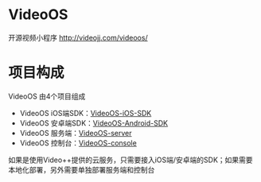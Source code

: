 # VideoOS
开源视频小程序 http://videojj.com/videoos/

# 项目构成
VideoOS 由4个项目组成 
- VideoOS iOS端SDK：[VideoOS-iOS-SDK](https://github.com/VideoOS/VideoOS-iOS-SDK)
- VideoOS 安卓端SDK：[VideoOS-Android-SDK](https://github.com/VideoOS/VideoOS-Android-SDK)
- VideoOS 服务端：[VideoOS-server](https://github.com/VideoOS/VideoOS-server)
- VideoOS 控制台：[VideoOS-console](https://github.com/VideoOS/VideoOS-console)

如果是使用Video++提供的云服务，只需要接入iOS端/安卓端的SDK；如果需要本地化部署，另外需要单独部署服务端和控制台
